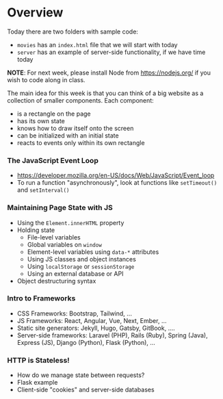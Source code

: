 # Overview

Today there are two folders with sample code:

* `movies` has an `index.html` file that we will start with today
* `server` has an example of server-side functionality, if we have time today

**NOTE**: For next week, please install Node from https://nodejs.org/ if you wish to code along in class.

The main idea for this week is that you can think of a big website as a collection
of smaller components.  Each component:

* is a rectangle on the page
* has its own state
* knows how to draw itself onto the screen
* can be initialized with an initial state
* reacts to events only within its own rectangle

### The JavaScript Event Loop

* https://developer.mozilla.org/en-US/docs/Web/JavaScript/Event_loop
* To run a function "asynchronously", look at functions like `setTimeout()` and `setInterval()`

### Maintaining Page State with JS

* Using the `Element.innerHTML` property
* Holding state
  * File-level variables
  * Global variables on `window`
  * Element-level variables using `data-*` attributes
  * Using JS classes and object instances
  * Using `localStorage` or `sessionStorage`
  * Using an external database or API
* Object destructuring syntax

### Intro to Frameworks

* CSS Frameworks: Bootstrap, Tailwind, ...
* JS Frameworks: React, Angular, Vue, Next, Ember, ...
* Static site generators: Jekyll, Hugo, Gatsby, GitBook, ....
* Server-side frameworks: Laravel (PHP), Rails (Ruby), Spring (Java), Express (JS), Django (Python), Flask (Python),  ...

### HTTP is Stateless!

* How do we manage state between requests?
* Flask example
* Client-side "cookies" and server-side databases

